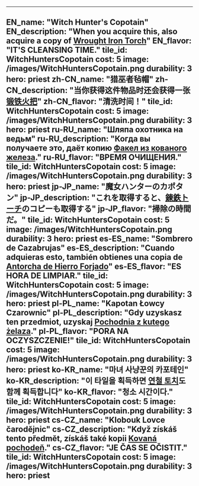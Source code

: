 ---

EN_name: "Witch Hunter's Copotain"
EN_description: "When you acquire this, also acquire a copy of <a href = '../en/items#WroughtIronTorch'>Wrought Iron Torch</a>"
EN_flavor: "IT'S CLEANSING TIME."
tile_id: WitchHuntersCopotain
cost: 5
image: /images/WitchHuntersCopotain.png
durability: 3
hero: priest
zh-CN_name: "猎巫者毡帽"
zh-CN_description: "当你获得这件物品时还会获得一张<a href = '../zh_cn/items#WroughtIronTorch'>锻铁火把</a>"
zh-CN_flavor: "清洗时间！"
tile_id: WitchHuntersCopotain
cost: 5
image: /images/WitchHuntersCopotain.png
durability: 3
hero: priest
ru-RU_name: "Шляпа охотника на ведьм"
ru-RU_description: "Когда вы получаете это, даёт копию <a href = '../ru_ru/items#WroughtIronTorch'>Факел из кованого железа</a>."
ru-RU_flavor: "ВРЕМЯ ОЧИЩЕНИЯ."
tile_id: WitchHuntersCopotain
cost: 5
image: /images/WitchHuntersCopotain.png
durability: 3
hero: priest
jp-JP_name: "魔女ハンターのカポタン"
jp-JP_description: "これを取得すると、<a href = '../jp_jp/items#WroughtIronTorch'>錬鉄トーチ</a>のコピーも取得する"
jp-JP_flavor: "掃除の時間だ。"
tile_id: WitchHuntersCopotain
cost: 5
image: /images/WitchHuntersCopotain.png
durability: 3
hero: priest
es-ES_name: "Sombrero de Cazabrujas"
es-ES_description: "Cuando adquieras esto, también obtienes una copia de <a href = '../es_es/items#WroughtIronTorch'>Antorcha de Hierro Forjado</a>"
es-ES_flavor: "ES HORA DE LIMPIAR."
tile_id: WitchHuntersCopotain
cost: 5
image: /images/WitchHuntersCopotain.png
durability: 3
hero: priest
pl-PL_name: "Kapotan Łowcy Czarownic"
pl-PL_description: "Gdy uzyskasz ten przedmiot, uzyskaj <a href = '../pl_pl/items#WroughtIronTorch'>Pochodnia z kutego żelaza</a>."
pl-PL_flavor: "PORA NA OCZYSZCZENIE!"
tile_id: WitchHuntersCopotain
cost: 5
image: /images/WitchHuntersCopotain.png
durability: 3
hero: priest
ko-KR_name: "마녀 사냥꾼의 카포테인"
ko-KR_description: "이 타일을 획득하면 <a href = '../ko_kr/items#WroughtIronTorch'>연철 토치</a>도 함께 획득합니다"
ko-KR_flavor: "청소 시간이다."
tile_id: WitchHuntersCopotain
cost: 5
image: /images/WitchHuntersCopotain.png
durability: 3
hero: priest
cs-CZ_name: "Klobouk Lovce čarodějnic"
cs-CZ_description: "Když získáš tento předmět, získáš také kopii <a href = '../cs_cz/items#WroughtIronTorch'>Kovaná pochodeň</a>."
cs-CZ_flavor: "JE ČAS SE OČISTIT."
tile_id: WitchHuntersCopotain
cost: 5
image: /images/WitchHuntersCopotain.png
durability: 3
hero: priest
---